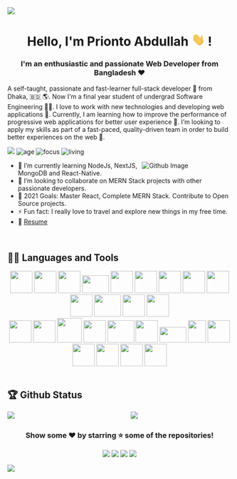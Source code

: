 ![](https://raw.githubusercontent.com/halfrost/halfrost/master/icons/header_.png)

<h1 align="center"> Hello, I'm Prionto Abdullah <img src="https://raw.githubusercontent.com/ABSphreak/ABSphreak/master/gifs/Hi.gif" width="30px"> ! </h1>

<h3 align="center">I'm an enthusiastic and passionate Web Developer from Bangladesh ❤</h3>  

A self-taught, passionate and fast-learner full-stack developer 🎯 from Dhaka, 🇧🇩 🌎. Now I'm a final year student of undergrad Software Engineering 👨‍🎓. I love to work with new technologies and developing web applications 🔭. Currently, I am learning how to improve the performance of progressive web applications for better user experience 🌱. I’m looking to apply my skills as part of a fast-paced, quality-driven team in order to build better experiences on the web 🚀. 

![](https://visitor-badge.glitch.me/badge?page_id=PriontoAbdullah.PriontoAbdullah)
![age](https://img.shields.io/badge/age-21-blue)
![focus](https://img.shields.io/badge/focus-FullStack-brightgreen)
![living](https://img.shields.io/badge/living-Bhubaneswar-3c9)

<img width="40%" align="right" alt="Github Image" src="https://media.giphy.com/media/V21UwO1oh2nswmq08I/giphy.gif" />

- 🌱 I’m currently learning NodeJs, NextJS, MongoDB and  React-Native.
- 👯 I’m looking to collaborate on MERN Stack projects with other passionate developers.
- 🥅 2021 Goals: Master React, Complete MERN Stack. Contribute to Open Source projects.
- ⚡ Fun fact: I really love to travel and explore new things in my free time.
- 📝 [Resume](https://drive.google.com/file/d/1H7u2K16gZPglouB6SEoTPlbRJWGIagp3/view)
 

<br />

## 👨‍💻 Languages and Tools

<div align="center">
  

<img src="https://i.imgur.com/Riq5bIb.png" height="50" width="50">
<img src="https://i.imgur.com/Uivesm4.png" height="50" width="50">
<img src="https://i.imgur.com/KUlechH.png" height="50" width="50">
<img src="https://i.imgur.com/lPav31e.png" height="40" width="60">
<img src="https://i.imgur.com/uTwsATT.png" height="50" width="50">
<img src="https://i.imgur.com/0zjDnXw.png" height="50" width="50">
<img src="https://i.imgur.com/JcUsLfc.png" height="50" width="50">
<img src="https://i.imgur.com/pWp0iDn.png" height="50" width="50">
<img src="https://i.imgur.com/wsUmcb5.png" height="50" width="50">
<img src="https://i.imgur.com/3NP07nj.png" height="50" width="50">
<img src="https://i.imgur.com/IKOmxQQ.png" height="50" width="60">
<img src="https://i.imgur.com/9Ulh3vX.png" height="50" width="50">
<img src="https://i.imgur.com/apxFVxR.png" height="50" width="50">

<br>

<img src="https://i.imgur.com/CfbGSw2.png" height="50" width="50">
<img src="https://i.imgur.com/ydbeeyk.png" height="50" width="50">
<img src="https://i.imgur.com/054LTZq.png" height="55" width="55">
<img src="https://i.imgur.com/x6EieWc.png" height="50" width="50">
<img src="https://i.imgur.com/K5LeVnW.png" height="50" width="60">
<img src="https://i.imgur.com/ehWaPTK.png" height="50" width="50">
<img src="https://i.imgur.com/EtRNN8U.png" height="35" width="60">
<img src="https://i.imgur.com/VjulBsn.png" height="50" width="40">
<img src="https://i.imgur.com/H3C168v.png" height="50" width="50">
<img src="https://i.imgur.com/bbawh2F.png" height="50" width="50">
<img src="https://i.imgur.com/0BKuO1I.png" height="50" width="50">
<img src="https://i.imgur.com/b65wQ01.png" height="50" width="50">
<img src="https://i.imgur.com/0EZWddS.png" height="50" width="50">

</div>

<br >

## 🏆 Github Status

<img  src="https://github-readme-stats.vercel.app/api?username=PriontoAbdullah&show_icons=true&hide_border=true&theme=dark" width="45%" align="right" >

<img  src="https://github-readme-streak-stats.herokuapp.com/?user=PriontoAbdullah&theme=dark" width="45%" >

<br>

<div align="center">


### Show some ❤️ by starring ⭐ some of the repositories!

[<img src="https://img.shields.io/badge/Portfolio-%23000000.svg?&style=for-the-badge">](https://prionto-71.web.app/)
[<img src="https://img.shields.io/badge/linkedin-%230077B5.svg?&style=for-the-badge&logo=linkedin&logoColor=white">](https://www.linkedin.com/in/prionto-abdullah/)
[<img src="https://img.shields.io/badge/facebook-%231877F2.svg?&style=for-the-badge&logo=facebook&logoColor=white">](https://www.facebook.com/prionto.abdullah.71/)
[<img src="https://img.shields.io/badge/instagram-%23E4405F.svg?&style=for-the-badge&logo=instagram&logoColor=white">](https://www.instagram.com/prionto_abdullah/)


</div>

![](https://i.imgur.com/IuzIC2j.png)






